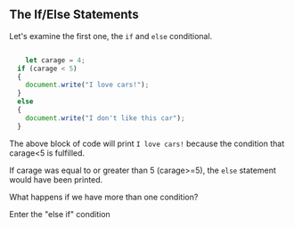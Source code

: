 ## The If/Else Statements

Let's examine the first one, the `if` and `else` conditional. 

```javascript

 	let carage = 4;
  if (carage < 5)
  {
    document.write("I love cars!");
  } 
  else
  {
    document.write("I don't like this car");
  }
```

The above block of code will print `I love cars!` because the condition that carage<5 is fulfilled. 

If carage was equal to or greater than 5 (carage>=5), the `else` statement would have been printed.

What happens if we have more than one condition? 

Enter the "else if" condition